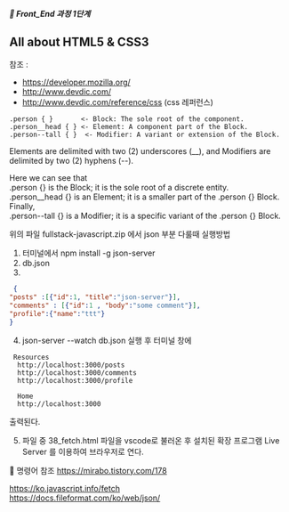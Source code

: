##### 🍑  Front_End 과정 1단계 
## All about HTML5 & CSS3
참조 : 
- https://developer.mozilla.org/
- http://www.devdic.com/
- http://www.devdic.com/reference/css (css 레퍼런스) 
 

 
  

```
.person { }       <- Block: The sole root of the component.   
.person__head { } <- Element: A component part of the Block.  
.person--tall { }  <- Modifier: A variant or extension of the Block.  
```
Elements are delimited with two (2) underscores (__), and Modifiers are delimited by two (2) hyphens (--).   

Here we can see that    
.person {} is the Block; it is the sole root of a discrete entity.    
.person__head {} is an Element; it is a smaller part of the .person {} Block. Finally,   
.person--tall {} is a Modifier; it is a specific variant of the .person {} Block.    


위의 파일 fullstack-javascript.zip 에서 json 부분 다룰때  실행방법 
1. 터미널에서 npm install -g json-server
2. db.json
3.
 ```json
  {
 "posts" :[{"id":1, "title":"json-server"}],
 "comments" : [{"id":1 , "body":"some comment"}],
 "profile":{"name":"ttt"}
}
```

4. json-server --watch db.json 실행 후 터미널 창에
```
 Resources
  http://localhost:3000/posts
  http://localhost:3000/comments
  http://localhost:3000/profile

  Home
  http://localhost:3000
  ```
출력된다.  

5. 파일 중 38_fetch.html 파일을 vscode로 불러온 후 설치된 확장 프로그램 Live Server 를 이용하여 브라우저로 연다.  


📖  명령어 참조
https://mirabo.tistory.com/178

https://ko.javascript.info/fetch     
https://docs.fileformat.com/ko/web/json/   
